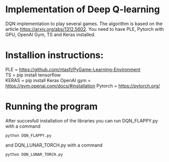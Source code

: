 # Implementation of Deep Q-learning
DQN implementation to play several games. The algorithm is based on the article https://arxiv.org/abs/1312.5602. You need to have PLE, Pytorch with GPU, OpenAI Gym, TS and Keras installed.

# Installion instructions:  
PLE = https://github.com/ntasfi/PyGame-Learning-Environment  
TS = pip install tensorflow  
KERAS = pip install Keras
OpenAI gym = https://gym.openai.com/docs/#installation
Pytorch = https://pytorch.org/
# Running the program
After succesfull installation of the libraries you can run DQN_FLAPPY.py with a command   
```
python DQN_FLAPPY.py
```
and DQN_LUNAR_TORCH.py with a command
```
python DQN_LUNAR_TORCH.py
```
